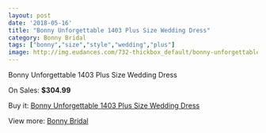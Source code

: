 ```yaml
---
layout: post
date: '2018-05-16'
title: "Bonny Unforgettable 1403 Plus Size Wedding Dress"
category: Bonny Bridal
tags: ["bonny","size","style","wedding","plus"]
image: http://img.eudances.com/732-thickbox_default/bonny-unforgettable-1403-plus-size-wedding-dress.jpg
---
```

Bonny Unforgettable 1403 Plus Size Wedding Dress

On Sales: **$304.99**
<a href="https://www.eudances.com/en/bonny-bridal/236-bonny-unforgettable-1403-plus-size-wedding-dress.html"><amp-img layout="responsive" width="600" height="600" src="//img.eudances.com/732-thickbox_default/bonny-unforgettable-1403-plus-size-wedding-dress.jpg" alt="Bonny Unforgettable 1403 Plus Size Wedding Dress 0" /></a>
<a href="https://www.eudances.com/en/bonny-bridal/236-bonny-unforgettable-1403-plus-size-wedding-dress.html"><amp-img layout="responsive" width="600" height="600" src="//img.eudances.com/733-thickbox_default/bonny-unforgettable-1403-plus-size-wedding-dress.jpg" alt="Bonny Unforgettable 1403 Plus Size Wedding Dress 1" /></a>

Buy it: [Bonny Unforgettable 1403 Plus Size Wedding Dress](https://www.eudances.com/en/bonny-bridal/236-bonny-unforgettable-1403-plus-size-wedding-dress.html "Bonny Unforgettable 1403 Plus Size Wedding Dress")

View more: [Bonny Bridal](https://www.eudances.com/en/3-bonny-bridal "Bonny Bridal")